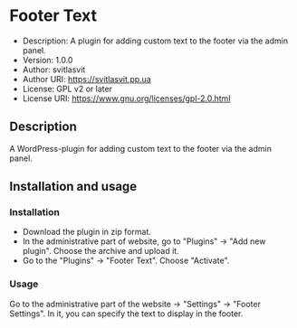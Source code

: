 # Footer Text

- Description: A plugin for adding custom text to the footer via the admin panel.
- Version: 1.0.0
- Author: svitlasvit
- Author URI: https://svitlasvit.pp.ua
- License: GPL v2 or later
- License URI: https://www.gnu.org/licenses/gpl-2.0.html

## Description

A WordPress-plugin for adding custom text to the footer via the admin panel.

## Installation and usage

### Installation

- Download the plugin in zip format.
- In the administrative part of website, go to "Plugins" -> "Add new plugin". Choose the archive and upload it.
- Go to the "Plugins" -> "Footer Text". Choose "Activate".

### Usage

Go to the administrative part of the website -> "Settings" -> "Footer Settings". In it, you can specify the text to display in the footer.
